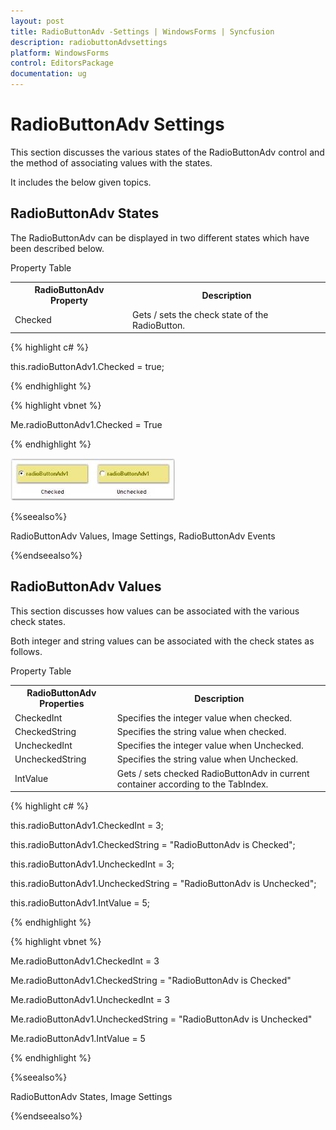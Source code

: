 ```yaml
---
layout: post
title: RadioButtonAdv -Settings | WindowsForms | Syncfusion
description: radiobuttonAdvsettings
platform: WindowsForms
control: EditorsPackage
documentation: ug
---
```


# RadioButtonAdv Settings

This section discusses the various states of the RadioButtonAdv control and the method of associating values with the states.

It includes the below given topics.

## RadioButtonAdv States

The RadioButtonAdv can be displayed in two different states which have been described below.

Property Table

<table>
<tr>
<th>
RadioButtonAdv Property</th><th>
Description</th></tr>
<tr>
<td>
Checked</td><td>
Gets / sets the check state of the RadioButton.</td></tr>
</table>


{% highlight c# %}

this.radioButtonAdv1.Checked = true;

{% endhighlight %}

{% highlight vbnet %}

Me.radioButtonAdv1.Checked = True

{% endhighlight %}

 ![](Overview_images/Overview_img632.jpeg)


{%seealso%}

RadioButtonAdv Values, Image Settings, RadioButtonAdv Events

{%endseealso%}

## RadioButtonAdv Values

This section discusses how values can be associated with the various check states.

Both integer and string values can be associated with the check states as follows.

Property Table

<table>
<tr>
<th>
RadioButtonAdv Properties</th><th>
Description</th></tr>
<tr>
<td>
CheckedInt</td><td>
Specifies the integer value when checked. </td></tr>
<tr>
<td>
CheckedString</td><td>
Specifies the string value when checked.</td></tr>
<tr>
<td>
UncheckedInt</td><td>
Specifies the integer value when Unchecked.</td></tr>
<tr>
<td>
UncheckedString</td><td>
Specifies the string value when Unchecked.</td></tr>
<tr>
<td>
IntValue</td><td>
Gets / sets checked RadioButtonAdv in current container according to the TabIndex.</td></tr>
</table>


{% highlight c# %}



this.radioButtonAdv1.CheckedInt = 3;

this.radioButtonAdv1.CheckedString = "RadioButtonAdv is Checked";

this.radioButtonAdv1.UncheckedInt = 3;

this.radioButtonAdv1.UncheckedString = "RadioButtonAdv is Unchecked";

this.radioButtonAdv1.IntValue = 5;

{% endhighlight %}

{% highlight vbnet %}



Me.radioButtonAdv1.CheckedInt = 3

Me.radioButtonAdv1.CheckedString = "RadioButtonAdv is Checked"

Me.radioButtonAdv1.UncheckedInt = 3

Me.radioButtonAdv1.UncheckedString = "RadioButtonAdv is Unchecked"

Me.radioButtonAdv1.IntValue = 5

{% endhighlight %}

{%seealso%}

RadioButtonAdv States, Image Settings

{%endseealso%}